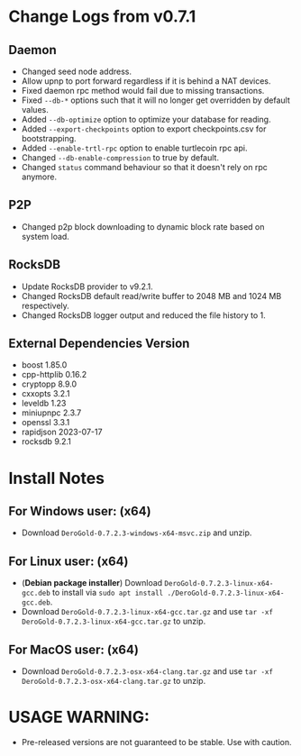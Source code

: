 # Change Logs from v0.7.1

## Daemon
- Changed seed node address.
- Allow upnp to port forward regardless if it is behind a NAT devices.
- Fixed daemon rpc method would fail due to missing transactions.
- Fixed `--db-*` options such that it will no longer get overridden by default values.
- Added `--db-optimize` option to optimize your database for reading.
- Added `--export-checkpoints` option to export checkpoints.csv for bootstrapping.
- Added `--enable-trtl-rpc` option to enable turtlecoin rpc api.
- Changed `--db-enable-compression` to true by default.
- Changed `status` command behaviour so that it doesn't rely on rpc anymore.

## P2P
- Changed p2p block downloading to dynamic block rate based on system load.

## RocksDB
- Update RocksDB provider to v9.2.1.
- Changed RocksDB default read/write buffer to 2048 MB and 1024 MB respectively.
- Changed RocksDB logger output and reduced the file history to 1.

## External Dependencies Version
- boost 1.85.0
- cpp-httplib 0.16.2
- cryptopp 8.9.0
- cxxopts 3.2.1
- leveldb 1.23
- miniupnpc 2.3.7
- openssl 3.3.1
- rapidjson 2023-07-17
- rocksdb 9.2.1

# Install Notes

## For Windows user: (x64)
- Download `DeroGold-0.7.2.3-windows-x64-msvc.zip` and unzip.

## For Linux user: (x64)
- (**Debian package installer**) Download `DeroGold-0.7.2.3-linux-x64-gcc.deb` to install via `sudo apt install ./DeroGold-0.7.2.3-linux-x64-gcc.deb`.
- Download `DeroGold-0.7.2.3-linux-x64-gcc.tar.gz` and use `tar -xf DeroGold-0.7.2.3-linux-x64-gcc.tar.gz` to unzip.

## For MacOS user: (x64)
- Download `DeroGold-0.7.2.3-osx-x64-clang.tar.gz` and use `tar -xf DeroGold-0.7.2.3-osx-x64-clang.tar.gz` to unzip.

# **USAGE WARNING:**
- Pre-released versions are not guaranteed to be stable. Use with caution.
